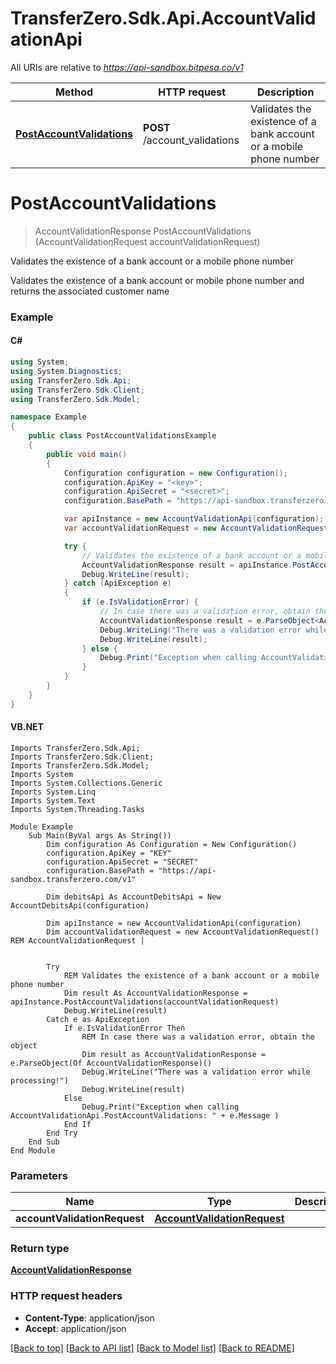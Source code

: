 # TransferZero.Sdk.Api.AccountValidationApi

All URIs are relative to *https://api-sandbox.bitpesa.co/v1*

Method | HTTP request | Description
------------- | ------------- | -------------
[**PostAccountValidations**](AccountValidationApi.md#postaccountvalidations) | **POST** /account_validations | Validates the existence of a bank account or a mobile phone number


<a name="postaccountvalidations"></a>
# **PostAccountValidations**
> AccountValidationResponse PostAccountValidations (AccountValidationRequest accountValidationRequest)

Validates the existence of a bank account or a mobile phone number

Validates the existence of a bank account or mobile phone number and returns the associated customer name

### Example

#### C#

```csharp
using System;
using System.Diagnostics;
using TransferZero.Sdk.Api;
using TransferZero.Sdk.Client;
using TransferZero.Sdk.Model;

namespace Example
{
    public class PostAccountValidationsExample
    {
        public void main()
        {
            Configuration configuration = new Configuration();
            configuration.ApiKey = "<key>";
            configuration.ApiSecret = "<secret>";
            configuration.BasePath = "https://api-sandbox.transferzero.com/v1";

            var apiInstance = new AccountValidationApi(configuration);
            var accountValidationRequest = new AccountValidationRequest(); // AccountValidationRequest | 

            try {
                // Validates the existence of a bank account or a mobile phone number
                AccountValidationResponse result = apiInstance.PostAccountValidations(accountValidationRequest);
                Debug.WriteLine(result);
            } catch (ApiException e)
            {
                if (e.IsValidationError) {
                    // In case there was a validation error, obtain the object
                    AccountValidationResponse result = e.ParseObject<AccountValidationResponse>();
                    Debug.WriteLing("There was a validation error while processing!");
                    Debug.WriteLine(result);
                } else {
                    Debug.Print("Exception when calling AccountValidationApi.PostAccountValidations: " + e.Message );
                }
            }
        }
    }
}
```

#### VB.NET

```vbnet
Imports TransferZero.Sdk.Api;
Imports TransferZero.Sdk.Client;
Imports TransferZero.Sdk.Model;
Imports System
Imports System.Collections.Generic
Imports System.Linq
Imports System.Text
Imports System.Threading.Tasks

Module Example
    Sub Main(ByVal args As String())
        Dim configuration As Configuration = New Configuration()
        configuration.ApiKey = "KEY"
        configuration.ApiSecret = "SECRET"
        configuration.BasePath = "https://api-sandbox.transferzero.com/v1"

        Dim debitsApi As AccountDebitsApi = New AccountDebitsApi(configuration)

        Dim apiInstance = new AccountValidationApi(configuration)
        Dim accountValidationRequest = new AccountValidationRequest() REM AccountValidationRequest | 


        Try
            REM Validates the existence of a bank account or a mobile phone number
            Dim result As AccountValidationResponse = apiInstance.PostAccountValidations(accountValidationRequest)
            Debug.WriteLine(result)
        Catch e as ApiException
            If e.IsValidationError Then
                REM In case there was a validation error, obtain the object
                Dim result as AccountValidationResponse = e.ParseObject(Of AccountValidationResponse)()
                Debug.WriteLine("There was a validation error while processing!")
                Debug.WriteLine(result)
            Else
                Debug.Print("Exception when calling AccountValidationApi.PostAccountValidations: " + e.Message )
            End If
        End Try
    End Sub
End Module
```

### Parameters

Name | Type | Description  | Notes
------------- | ------------- | ------------- | -------------
 **accountValidationRequest** | [**AccountValidationRequest**](AccountValidationRequest.md)|  | 

### Return type

[**AccountValidationResponse**](AccountValidationResponse.md)

### HTTP request headers

 - **Content-Type**: application/json
 - **Accept**: application/json

[[Back to top]](#) [[Back to API list]](../README.md#documentation-for-api-endpoints) [[Back to Model list]](../README.md#documentation-for-models) [[Back to README]](../README.md)

